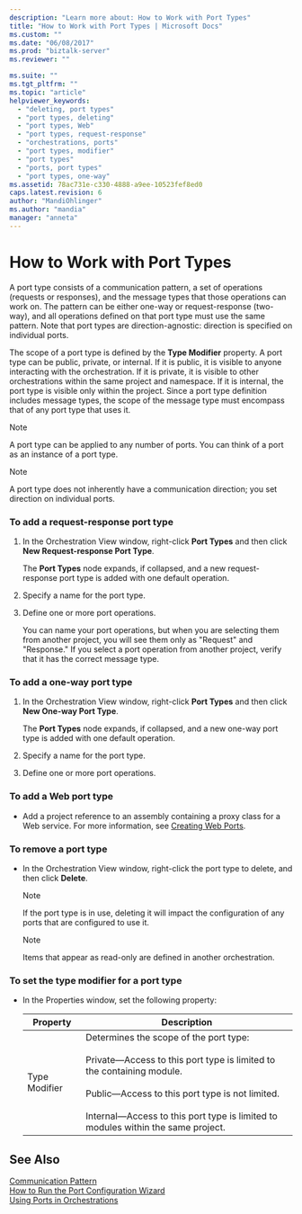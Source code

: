 ```yaml
---
description: "Learn more about: How to Work with Port Types"
title: "How to Work with Port Types | Microsoft Docs"
ms.custom: ""
ms.date: "06/08/2017"
ms.prod: "biztalk-server"
ms.reviewer: ""

ms.suite: ""
ms.tgt_pltfrm: ""
ms.topic: "article"
helpviewer_keywords: 
  - "deleting, port types"
  - "port types, deleting"
  - "port types, Web"
  - "port types, request-response"
  - "orchestrations, ports"
  - "port types, modifier"
  - "port types"
  - "ports, port types"
  - "port types, one-way"
ms.assetid: 78ac731e-c330-4888-a9ee-10523fef8ed0
caps.latest.revision: 6
author: "MandiOhlinger"
ms.author: "mandia"
manager: "anneta"
---
```

# How to Work with Port Types
A port type consists of a communication pattern, a set of operations (requests or responses), and the message types that those operations can work on. The pattern can be either one-way or request-response (two-way), and all operations defined on that port type must use the same pattern. Note that port types are direction-agnostic: direction is specified on individual ports.  
  
 The scope of a port type is defined by the **Type Modifier** property. A port type can be public, private, or internal. If it is public, it is visible to anyone interacting with the orchestration. If it is private, it is visible to other orchestrations within the same project and namespace. If it is internal, the port type is visible only within the project. Since a port type definition includes message types, the scope of the message type must encompass that of any port type that uses it.  
  
> [!NOTE]
>  A port type can be applied to any number of ports. You can think of a port as an instance of a port type.  
  
> [!NOTE]
>  A port type does not inherently have a communication direction; you set direction on individual ports.  
  
### To add a request-response port type  
  
1.  In the Orchestration View window, right-click **Port Types** and then click **New Request-response Port Type**.  
  
     The **Port Types** node expands, if collapsed, and a new request-response port type is added with one default operation.  
  
2.  Specify a name for the port type.  
  
3.  Define one or more port operations.  
  
     You can name your port operations, but when you are selecting them from another project, you will see them only as "Request" and "Response." If you select a port operation from another project, verify that it has the correct message type.  
  
### To add a one-way port type  
  
1.  In the Orchestration View window, right-click **Port Types** and then click **New One-way Port Type**.  
  
     The **Port Types** node expands, if collapsed, and a new one-way port type is added with one default operation.  
  
2.  Specify a name for the port type.  
  
3.  Define one or more port operations.  
  
### To add a Web port type  
  
-   Add a project reference to an assembly containing a proxy class for a Web service. For more information, see [Creating Web Ports](../core/creating-web-ports.md).  
  
### To remove a port type  
  
-   In the Orchestration View window, right-click the port type to delete, and then click **Delete**.  
  
    > [!NOTE]
    >  If the port type is in use, deleting it will impact the configuration of any ports that are configured to use it.  
  
    > [!NOTE]
    >  Items that appear as read-only are defined in another orchestration.  
  
### To set the type modifier for a port type  
  
-   In the Properties window, set the following property:  
  
    |Property|Description|  
    |--------------|-----------------|  
    |Type Modifier|Determines the scope of the port type:<br /><br /> Private—Access to this port type is limited to the containing module.<br /><br /> Public—Access to this port type is not limited.<br /><br /> Internal—Access to this port type is limited to modules within the same project.|  
  
## See Also  
 [Communication Pattern](../core/communication-pattern.md)   
 [How to Run the Port Configuration Wizard](../core/how-to-run-the-port-configuration-wizard.md)   
 [Using Ports in Orchestrations](../core/using-ports-in-orchestrations.md)
